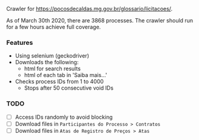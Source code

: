 Crawler for https://pocosdecaldas.mg.gov.br/glossario/licitacoes/. 

As of March 30th 2020, there are 3868 processes. The crawler should run for a few hours achieve full coverage.
 
### Features
- Using selenium (geckodriver)
- Downloads the following: 
    - html for search results
    - html of each tab in 'Saiba mais...'
- Checks process IDs from 1 to 4000
    - Stops after 50 consecutive void IDs 
    
### TODO
- [ ] Access IDs randomly to avoid blocking
- [ ] Download files in `Participantes do Processo > Contratos`
- [ ] Download files in `Atas de Registro de Preços > Atas`